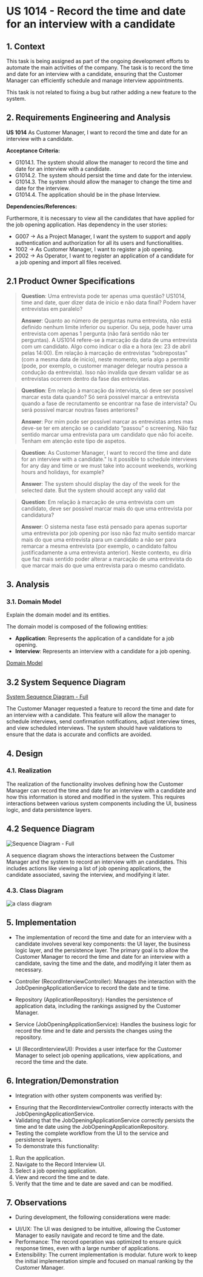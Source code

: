# US 1014 - Record the time and date for an interview with a candidate

## 1. Context

This task is being assigned as part of the ongoing development efforts to automate the main activities of the company.
The task is to record the time and date for an interview with a candidate, ensuring that the Customer Manager can efficiently schedule and manage interview appointments.

This task is not related to fixing a bug but rather adding a new feature to the system.

## 2. Requirements Engineering and Analysis

**US 1014** As Customer Manager, I want to record the time and date for an interview with a candidate.

**Acceptance Criteria:**

- G1014.1. The system should allow the manager to record the time and date for an interview with a candidate.
- G1014.2. The system should persist the time and date for the interview.
- G1014.3. The system should allow the manager to change the time and date for the interview.
- G1014.4. The application should be in the phase Interview.


**Dependencies/References:**

Furthermore, it is necessary to view all the candidates that have applied for the job opening application.
Has dependency in the user stories:
- G007 -> As a Project Manager, I want the system to support and apply authentication and
  authorization for all its users and functionalities.
- 1002 -> As Customer Manager, I want to register a job opening.
- 2002 -> As Operator, I want to register an application of a candidate for a job opening and
  import all files received.

## 2.1 Product Owner Specifications

> **Question**: Uma entrevista pode ter apenas uma questão? US1014, time and date, quer dizer data de inicio e não data final? Podem haver entrevistas em paralelo?
> 
> **Answer**: Quanto ao número de perguntas numa entrevista, não está definido nenhum limite inferior ou superior. Ou seja, pode haver uma entrevista com apenas 1 pergunta (não fará sentido não ter perguntas). A US1014 refere-se à marcação da data de uma entrevista com um candidato. Algo como indicar o dia e a hora (ex: 23 de abril pelas 14:00). Em relação à marcação de entrevistas “sobrepostas” (com a mesma data de inicio), neste momento, seria algo a permitir (pode, por exemplo, o customer manager delegar noutra pessoa a condução da entrevista). Isso não invalida que devam validar se as entrevistas ocorrem dentro da fase das entrevistas.


> **Question**: Em relação à marcação da intervista, só deve ser possível marcar esta data quando? Só será possível marcar a entrevista quando a fase de recrutamento se encontrar na fase de intervista? Ou será possivel marcar noutras fases anteriores?
>
> **Answer**: Por mim pode ser possível marcar as entrevistas antes mas deve-se ter em atenção se o candidato “passou” o screening. Não faz sentido marcar uma entrevista para um candidato que não foi aceite. Tenham em atenção este tipo de aspetos.


> **Question**: As Customer Manager, I want to record the time and date for an interview with a candidate." Is it possible to schedule interviews for any day and time or we must take into account weekends, working hours and holidays, for example?
> 
> **Answer**: The system should display the day of the week for the selected date. But the system should accept any valid dat


> **Question**: Em relação à marcação de uma entrevista com um candidato, deve ser possível marcar mais do que uma entrevista por candidatura?
> 
> **Answer**: O sistema nesta fase está pensado para apenas suportar uma entrevista por job opening por isso não faz muito sentido marcar mais do que uma entrevista para um candidato a não ser para remarcar a mesma entrevista (por exemplo, o candidato faltou justificadamente a uma entrevista anterior). Neste contexto, eu diria que faz mais sentido poder alterar a marcação de uma entrevista do que marcar mais do que uma entrevista para o mesmo candidato.

## 3. Analysis

### 3.1. Domain Model
Explain the domain model and its entities.

The domain model is composed of the following entities:

- **Application**: Represents the application of a candidate for a job opening.
- **Interview**: Represents an interview with a candidate for a job opening.

[Domain Model](C:\Users\Utilizador\Desktop\sem4pi-23-24-2dh3\final\docs\sprintC\1014\svg\1014-domain-model.svg)

## 3.2 System Sequence Diagram

[System Sequence Diagram - Full](C:\Users\Utilizador\Desktop\sem4pi-23-24-2dh3\final\docs\sprintC\1014\svg\1014-system-sequence-diagram-System_Sequence_Diagram__SSD.svg)


The Customer Manager requested a feature to record the time and date for an interview with a candidate.
This feature will allow the manager to schedule interviews, send confirmation notifications, adjust interview times, and view scheduled interviews.
The system should have validations to ensure that the data is accurate and conflicts are avoided.

## 4. Design

### 4.1. Realization

The realization of the functionality involves defining how the Customer Manager can record the time and date for an interview with
a candidate and how this information is stored and modified in the system. This requires interactions between various system components 
including the UI, business logic, and data persistence layers.
## 4.2 Sequence Diagram

![Sequence Diagram - Full](C:\Users\Utilizador\Desktop\sem4pi-23-24-2dh3\final\docs\sprintC\1014\svg\1014-sequence-diagram.svg)

A sequence diagram shows the interactions between the Customer Manager and the system to record an interview with an candidates.
This includes actions like viewing a list of job opening applications, the candidate associated, saving the interview, and modifying it later.

### 4.3. Class Diagram

![a class diagram](C:\Users\Utilizador\Desktop\sem4pi-23-24-2dh3\sem4pi-23-24-2dh3_final\docs\sprintC\1014\svg\1014-class-diagram.svg)

## 5. Implementation

- The implementation of record the time and date for an interview with a candidate involves several key components: the UI layer,
  the business logic layer, and the persistence layer.
  The primary goal is to allow the Customer Manager to record the time and date for an interview with a candidate, saving the time and the date, and modifying it later
  them as necessary. 

* Controller (RecordInterviewController): Manages the interaction with the JobOpeningApplicationService to record the date and te time.

* Repository (ApplicationRepository): Handles the persistence of application data, including the rankings assigned by the Customer Manager.

* Service (JobOpeningApplicationService): Handles the business logic for record the time and te date and persists the changes using the repository.

* UI (RecordInterviewUI): Provides a user interface for the Customer Manager to select job opening applications, view applications, and record the time and the date.

## 6. Integration/Demonstration

* Integration with other system components was verified by:

- Ensuring that the RecordInterviewController correctly interacts with the JobOpeningApplicationService.
- Validating that the JobOpeningApplicationService correctly persists the time and te date using the JobOpeningApplicationRepository.
- Testing the complete workflow from the UI to the service and persistence layers.
- To demonstrate this functionality:

1) Run the application.
2) Navigate to the Record Interview UI.
3) Select a job opening application.
4) View and record the time and te date.
5) Verify that the time and te date are saved and can be modified.

## 7. Observations

* During development, the following considerations were made:

- UI/UX: The UI was designed to be intuitive, allowing the Customer Manager to easily navigate and record te time and the date.
- Performance: The record operation was optimized to ensure quick response times, even with a large number of applications.
- Extensibility: The current implementation is modular.
future work to keep the initial implementation simple and focused on manual ranking by the Customer Manager.